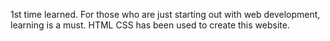 
1st time learned.
For those who are just starting out with web development, learning is a must.  HTML CSS has been used to create this website.
